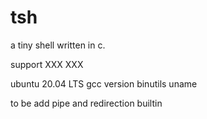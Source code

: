 # tsh
a tiny shell written in c.

support XXX XXX


ubuntu 20.04 LTS
gcc version
binutils
uname

to be add
pipe and redirection
builtin

